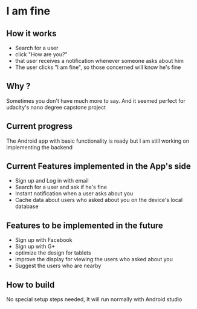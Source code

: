 I am fine
=======

How it works
-------------------
- Search for a user
- click "How are you?"
- that user receives a notification whenever someone asks about him
- The user clicks "I am fine", so those concerned will know he's fine

Why ?
--------
Sometimes you don't have much more to say. 
And it seemed perfect for udacity's nano degree capstone project

Current progress
----------------
The Android app with basic functionality is ready but I am still working on implementing the backend

Current Features implemented in the App's side
---------------------------------------------
- Sign up and Log in with email
- Search for a user and ask if he's fine
- Instant notification when a user asks about you
- Cache data about users who asked about you on the device's local database

Features to be implemented in the future
----------------------------------------
- Sign up with Facebook
- Sign up with G+
- optimize the design for tablets
- improve the display for viewing the users who asked about you
- Suggest the users who are nearby

How to build
------------
No special setup steps needed, It will run normally with Android studio
